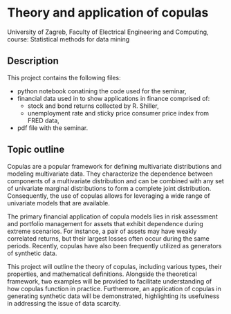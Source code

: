 # Theory and application of copulas
University of Zagreb, Faculty of Electrical Engineering and Computing, course: Statistical methods for data mining

## Description
This project contains the following files:
* python notebook conatining the code used for the seminar,
* financial data used in to show applications in finance comprised of:
  * stock and bond returns collected by R. Shiller,
  * unemployment rate and sticky price consumer price index from FRED data,
* pdf file with the seminar.

## Topic outline
Copulas are a popular framework for defining multivariate distributions and modeling multivariate data. They characterize the dependence between components of a multivariate distribution and can be combined with any set of univariate marginal distributions to form a complete joint distribution. Consequently, the use of copulas allows for leveraging a wide range of univariate models that are available.

The primary financial application of copula models lies in risk assessment and portfolio management for assets that exhibit dependence during extreme scenarios. For instance, a pair of assets may have weakly correlated returns, but their largest losses often occur during the same periods. Recently, copulas have also been frequently utilized as generators of synthetic data.

This project will outline the theory of copulas, including various types, their properties, and mathematical definitions. Alongside the theoretical framework, two examples will be provided to facilitate understanding of how copulas function in practice. Furthermore, an application of copulas in generating synthetic data will be demonstrated, highlighting its usefulness in addressing the issue of data scarcity.

